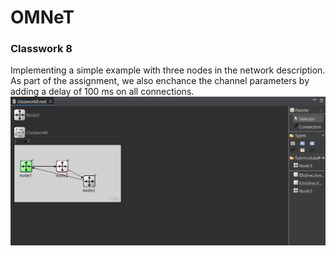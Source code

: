 # OMNeT

### Classwork 8
Implementing a simple example with three nodes in the network description. As part of the assignment, we also enchance the channel parameters by adding a delay of 100 ms on all connections.  
![3 Nodes](https://github.com/nicomcd/OMNeT/blob/main/src/Classwork8.png)
